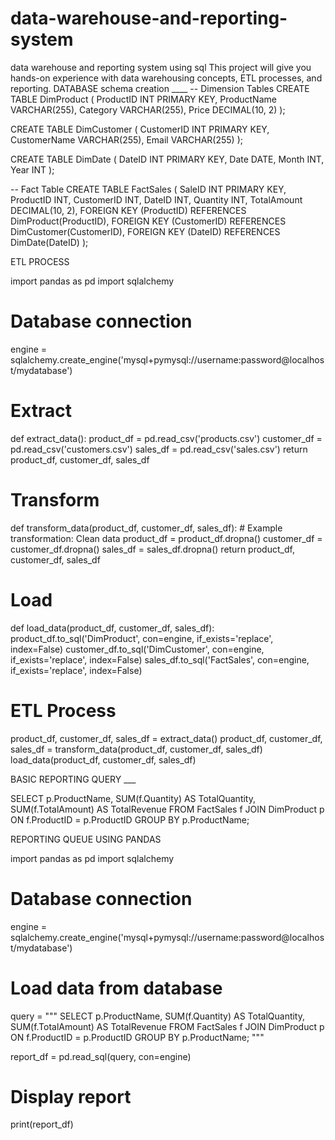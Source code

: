 # data-warehouse-and-reporting-system
data warehouse and reporting system using sql
This project will give you hands-on experience with data warehousing concepts, ETL processes, and reporting.
DATABASE schema creation ____
-- Dimension Tables
CREATE TABLE DimProduct (
    ProductID INT PRIMARY KEY,
    ProductName VARCHAR(255),
    Category VARCHAR(255),
    Price DECIMAL(10, 2)
);

CREATE TABLE DimCustomer (
    CustomerID INT PRIMARY KEY,
    CustomerName VARCHAR(255),
    Email VARCHAR(255)
);

CREATE TABLE DimDate (
    DateID INT PRIMARY KEY,
    Date DATE,
    Month INT,
    Year INT
);

-- Fact Table
CREATE TABLE FactSales (
    SaleID INT PRIMARY KEY,
    ProductID INT,
    CustomerID INT,
    DateID INT,
    Quantity INT,
    TotalAmount DECIMAL(10, 2),
    FOREIGN KEY (ProductID) REFERENCES DimProduct(ProductID),
    FOREIGN KEY (CustomerID) REFERENCES DimCustomer(CustomerID),
    FOREIGN KEY (DateID) REFERENCES DimDate(DateID)
);


ETL PROCESS 

import pandas as pd
import sqlalchemy

# Database connection
engine = sqlalchemy.create_engine('mysql+pymysql://username:password@localhost/mydatabase')

# Extract
def extract_data():
    product_df = pd.read_csv('products.csv')
    customer_df = pd.read_csv('customers.csv')
    sales_df = pd.read_csv('sales.csv')
    return product_df, customer_df, sales_df

# Transform
def transform_data(product_df, customer_df, sales_df):
    # Example transformation: Clean data
    product_df = product_df.dropna()
    customer_df = customer_df.dropna()
    sales_df = sales_df.dropna()
    return product_df, customer_df, sales_df

# Load
def load_data(product_df, customer_df, sales_df):
    product_df.to_sql('DimProduct', con=engine, if_exists='replace', index=False)
    customer_df.to_sql('DimCustomer', con=engine, if_exists='replace', index=False)
    sales_df.to_sql('FactSales', con=engine, if_exists='replace', index=False)

# ETL Process
product_df, customer_df, sales_df = extract_data()
product_df, customer_df, sales_df = transform_data(product_df, customer_df, sales_df)
load_data(product_df, customer_df, sales_df)


BASIC REPORTING QUERY ___

SELECT
    p.ProductName,
    SUM(f.Quantity) AS TotalQuantity,
    SUM(f.TotalAmount) AS TotalRevenue
FROM
    FactSales f
JOIN
    DimProduct p ON f.ProductID = p.ProductID
GROUP BY
    p.ProductName;


REPORTING QUEUE USING PANDAS

import pandas as pd
import sqlalchemy

# Database connection
engine = sqlalchemy.create_engine('mysql+pymysql://username:password@localhost/mydatabase')

# Load data from database
query = """
SELECT
    p.ProductName,
    SUM(f.Quantity) AS TotalQuantity,
    SUM(f.TotalAmount) AS TotalRevenue
FROM
    FactSales f
JOIN
    DimProduct p ON f.ProductID = p.ProductID
GROUP BY
    p.ProductName;
"""

report_df = pd.read_sql(query, con=engine)

# Display report
print(report_df)


